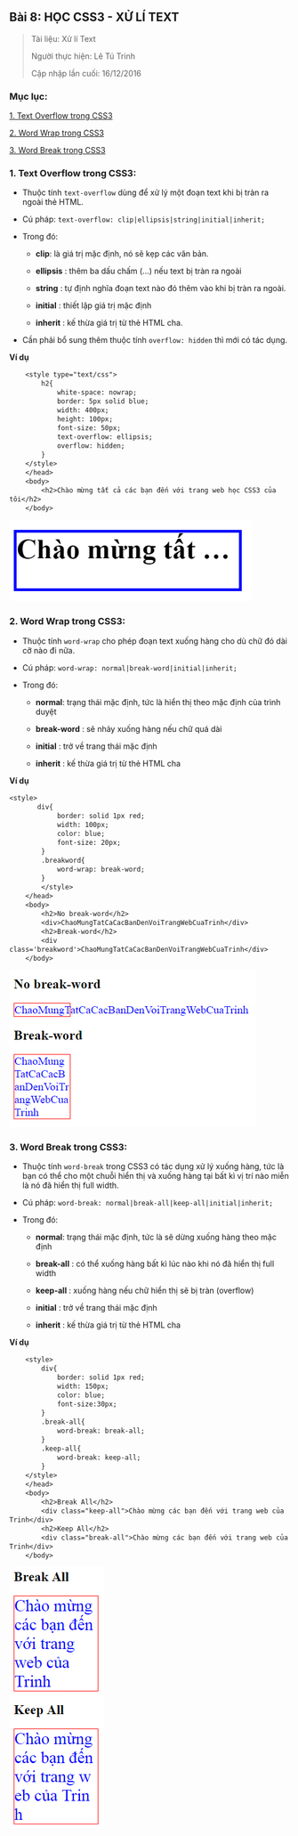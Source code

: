 ## Bài 8: HỌC CSS3 - XỬ LÍ TEXT

> Tài liệu: Xử lí Text
>
> Người thực hiện: Lê Tú Trinh
>
> Cập nhập lần cuối: 16/12/2016

### Mục lục:

[1. Text Overflow trong CSS3](#1)

[2. Word Wrap trong CSS3](#2)

[3. Word Break trong CSS3](#3)

<a name="1"></a>
### 1. Text Overflow trong CSS3:

- Thuộc tính `text-overflow` dùng để xử lý một đoạn text khi bị tràn ra ngoài thẻ HTML.

- Cú pháp: `text-overflow: clip|ellipsis|string|initial|inherit;`

- Trong đó:

    - **clip**: là giá trị mặc định, nó sẽ kẹp các văn bản.

    - **ellipsis** : thêm ba dấu chấm (...) nếu text bị tràn ra ngoài

    - **string** : tự định nghĩa đoạn text nào đó thêm vào khi bị tràn ra ngoài.

    - **initial** : thiết lập giá trị mặc định

    - **inherit** : kế thừa giá trị từ thẻ HTML cha.

- Cần phải bổ sung thêm thuộc tính `overflow: hidden` thì mới có tác dụng.

**Ví dụ**

```
    <style type="text/css">
        h2{
            white-space: nowrap;
            border: 5px solid blue;
            width: 400px;
            height: 100px;
            font-size: 50px;
            text-overflow: ellipsis;
            overflow: hidden;
        }
    </style>
    </head>
    <body>
        <h2>Chào mừng tất cả các bạn đến với trang web học CSS3 của tôi</h2>
    </body>
```

![40](https://github.com/TrinhTu/web_developer/blob/master/Task18_CSS3_Course/image/40.png)

<a name="2"></a>
### 2. Word Wrap trong CSS3:

- Thuộc tính `word-wrap` cho phép đoạn text xuống hàng cho dù chữ đó dài cỡ nào đi nữa.

- Cú pháp: `word-wrap: normal|break-word|initial|inherit;`

- Trong đó:

    - **normal**: trạng thái mặc định, tức là hiển thị theo mặc định của trình duyệt

    - **break-word** : sẽ nhảy xuống hàng nếu chữ quá dài

    - **initial** : trở về trang thái mặc định

    - **inherit** : kế thừa giá trị từ thẻ HTML cha

**Ví dụ**

```
<style>
       div{
            border: solid 1px red;
            width: 100px;
            color: blue;
            font-size: 20px;
        }
        .breakword{
            word-wrap: break-word;
        }
        </style>
    </head>
    <body>
        <h2>No break-word</h2>
        <div>ChaoMungTatCaCacBanDenVoiTrangWebCuaTrinh</div>
        <h2>Break-word</h2>
        <div class='breakword'>ChaoMungTatCaCacBanDenVoiTrangWebCuaTrinh</div>
    </body>
```

![41](https://github.com/TrinhTu/web_developer/blob/master/Task18_CSS3_Course/image/41.png)

<a name="3"></a>
### 3. Word Break trong CSS3:

- Thuộc tính `word-break` trong CSS3 có tác dụng xử lý xuống hàng, tức là bạn có thể cho một chuỗi hiển thị và xuống hàng tại bất kì vị trí nào miễn là nó đã hiển thị full width.

- Cú pháp: `word-break: normal|break-all|keep-all|initial|inherit;`

- Trong đó:

    - **normal**: trạng thái mặc định, tức là sẽ dừng xuống hàng theo mặc định

    - **break-all** : có thể xuống hàng bất kì lúc nào khi nó đã hiển thị full width

    - **keep-all** : xuống hàng nếu chữ hiển thị sẽ bị tràn (overflow)

    - **initial** : trở về trang thái mặc định

    - **inherit** : kế thừa giá trị từ thẻ HTML cha

**Ví dụ**

```
    <style>
        div{
            border: solid 1px red;
            width: 150px;
            color: blue;
            font-size:30px;
        }
        .break-all{
            word-break: break-all;
        }
        .keep-all{
            word-break: keep-all;
        }
    </style>
    </head>
    <body>
        <h2>Break All</h2>
        <div class="keep-all">Chào mừng các bạn đến với trang web của Trinh</div>
        <h2>Keep All</h2>
        <div class="break-all">Chào mừng các bạn đến với trang web của Trinh</div>
    </body>
```

![42](https://github.com/TrinhTu/web_developer/blob/master/Task18_CSS3_Course/image/42.png)

